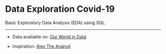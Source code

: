 # Data Exploration Covid-19

Basic Exploratory Data Analysis (EDA) using SQL.

------------------------

* Data available on: [Our World in Data](https://ourworldindata.org/coronavirus)

* Inspiration: [Alex The Analyst](https://www.youtube.com/channel/UC7cs8q-gJRlGwj4A8OmCmXg)
